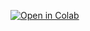 [![Open in Colab](https://colab.research.google.com/assets/colab-badge.svg)](https://colab.research.google.com/github/janedoe/ml-tutorials/blob/main/notebooks/lesson1.ipynb)
